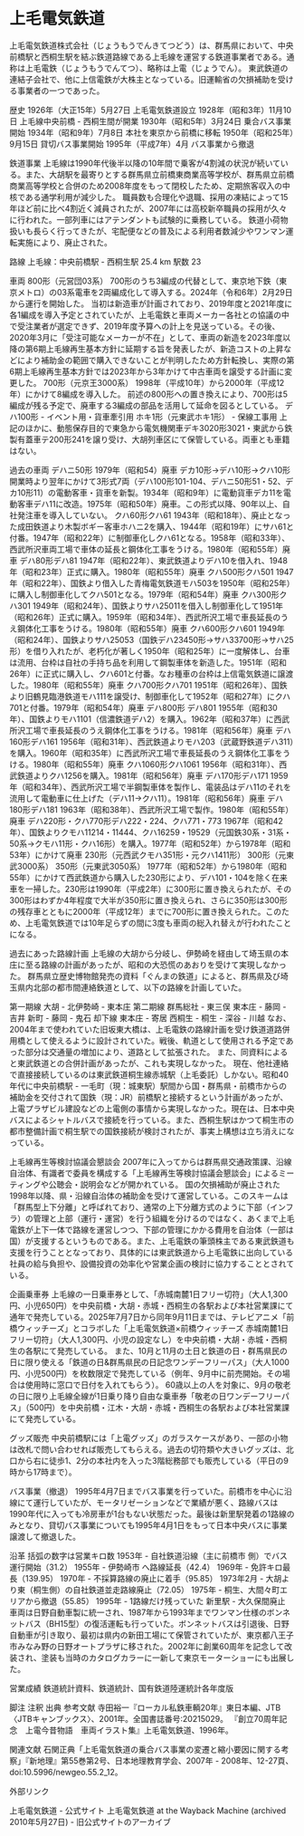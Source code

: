 # 上毛電気鉄道

上毛電気鉄道株式会社（じょうもうでんきてつどう）は、群馬県において、中央前橋駅と西桐生駅を結ぶ鉄道路線である上毛線を運営する鉄道事業者である。通称は上毛電鉄（じょうもうでんてつ）、略称は上電（じょうでん）。
東武鉄道の連結子会社で、他に上信電鉄が大株主となっている。旧運輸省の欠損補助を受ける事業者の一つであった。

歴史
1926年（大正15年）5月27日 上毛電気鉄道設立
1928年（昭和3年）11月10日 上毛線中央前橋 - 西桐生間が開業
1930年（昭和5年）3月24日 乗合バス事業開始
1934年（昭和9年）7月8日 本社を東京から前橋に移転
1950年（昭和25年）9月15日 貸切バス事業開始
1995年（平成7年）4月 バス事業から撤退

鉄道事業
上毛線は1990年代後半以降の10年間で乗客が4割減の状況が続いている。また、大胡駅を最寄りとする群馬県立前橋東商業高等学校が、群馬県立前橋商業高等学校と合併のため2008年度をもって閉校したため、定期旅客収入の中核である通学利用が減少した。
職員数も合理化や退職、採用の凍結によって15年ほど前に比べ4割近く減員されたが、2007年には高校新卒職員の採用が久々に行われた。一部列車にはアテンダントも試験的に乗務している。
鉄道小荷物扱いも長らく行ってきたが、宅配便などの普及による利用者数減少やワンマン運転実施により、廃止された。

路線
上毛線：中央前橋駅 - 西桐生駅 25.4 km 駅数 23

車両
800形（元営団03系）
700形のうち3編成の代替として、東京地下鉄（東京メトロ）の03系電車を2両編成化して導入する。2024年（令和6年）2月29日から運行を開始した。
当初は新造車が計画されており、2019年度と2021年度に各1編成を導入予定とされていたが、上毛電鉄と車両メーカー各社との協議の中で受注業者が選定できず、2019年度予算への計上を見送っている。その後、2020年3月に「受注可能なメーカーが不在」として、車両の新造を2023年度以降の第6期上毛線再生基本方針に延期する旨を発表したが、新造コストの上昇などにより補助金の範囲で購入できないことが判明したため方針転換し、実際の第6期上毛線再生基本方針では2023年から3年かけて中古車両を譲受する計画に変更した。
700形（元京王3000系）
1998年（平成10年）から2000年（平成12年）にかけて8編成を導入した。
前述の800形への置き換えにより、700形は5編成が残る予定で、廃車する3編成の部品を活用して延命を図るとしている。
デハ100形 - イベント用・貨車牽引用
ホキ1形（元東武ホキ1形） - 保線工事用
上記のほかに、動態保存目的で東急から電気機関車デキ3020形3021・東武から鉄製有蓋車テ200形241を譲り受け、大胡列車区にて保管している。両車とも車籍はない。

過去の車両
デハニ50形
1979年（昭和54）廃車
デカ10形→デハ10形→クハ10形
開業時より翌年にかけて3形式7両（デハ100形101-104、デハニ50形51・52、デカ10形11）の電動客車・貨車を新製。1934年（昭和9年）に電動貨車デカ11を電動客車デハ11に改造。1975年（昭和50年）廃車。この形式以降、90年以上、自社発注車を導入していない。
クハ60形クハ61
1943年（昭和18年）、廃止となった成田鉄道より木製ボギー客車ホハニ2を購入、1944年（昭和19年）にサハ61と付番。1947年（昭和22年）に制御車化しクハ61となる。1958年（昭和33年）、西武所沢車両工場で車体の延長と鋼体化工事をうける。1980年（昭和55年）廃車
デハ80形デハ81
1947年（昭和22年）、東武鉄道よりデハ10を借入れ、1948年（昭和23年）正式に購入。1980年（昭和55年）廃車
クハ500形クハ501
1947年（昭和22年）、国鉄より借入した青梅電気鉄道モハ503を1950年（昭和25年）に購入し制御車化してクハ501となる。1979年（昭和54年）廃車
クハ300形クハ301
1949年（昭和24年）、国鉄よりサハ25011を借入し制御車化して1951年（昭和26年）正式に購入。1959年（昭和34年）、西武所沢工場で車長延長のうえ鋼体化工事をうける。1980年（昭和55年）廃車
クハ600形クハ601
1949年（昭和24年）、国鉄よりサハ25053（国鉄デハ23450形→サハ33700形→サハ25形）を借り入れたが、老朽化が著しく1950年（昭和25年）に一度解体し、台車は流用、台枠は自社の手持ち品を利用して鋼製車体を新造した。1951年（昭和26年）に正式に購入し、クハ601と付番。なお種車の台枠は上信電気鉄道に譲渡した。1980年（昭和55年）廃車
クハ700形クハ701
1951年（昭和26年）、国鉄より旧鶴見臨港鉄道モハ111を譲受け、制御車化して1952年（昭和27年）にクハ701と付番。1979年（昭和54年）廃車
デハ800形 デハ801
1955年（昭和30年）、国鉄よりモハ1101（信濃鉄道デハ2）を購入。1962年（昭和37年）に西武所沢工場で車長延長のうえ鋼体化工事をうける。1981年（昭和56年）廃車
デハ160形デハ161
1956年（昭和31年）、西武鉄道よりモハ203（武蔵野鉄道デハ311）を購入。1960年（昭和35年）に西武所沢工場で車長延長のうえ鋼体化工事をうける。1980年（昭和55年）廃車
クハ1060形クハ1061
1956年（昭和31年）、西武鉄道よりクハ1256を購入。1981年（昭和56年）廃車
デハ170形デハ171
1959年（昭和34年）、西武所沢工場で半鋼製車体を製作し、電装品はデハ11のそれを流用して電動車に仕上げた（デハ11→クハ11）。1981年（昭和56年）廃車
デハ180形デハ181
1963年（昭和38年）、西武所沢工場で製作。1980年（昭和55年）廃車
デハ220形・クハ770形デハ222・224、クハ771・773
1967年（昭和42年）、国鉄よりクモハ11214・11444、クハ16259・19529（元国鉄30系・31系・50系→クモハ11形・クハ16形）を購入。1977年（昭和52年）から1978年（昭和53年）にかけて廃車
230形（元西武クモハ351形・元クハ1411形）
300形（元東武3000系）
350形（元東武3050系）
1977年（昭和52年）から1980年（昭和55年）にかけて西武鉄道から購入した230形により、デハ101・104を除く在来車を一掃した。230形は1990年（平成2年）に300形に置き換えられたが、その300形はわずか4年程度で大半が350形に置き換えられ、さらに350形は300形の残存車とともに2000年（平成12年）までに700形に置き換えられた。このため、上毛電気鉄道では10年足らずの間に3度も車両の総入れ替えが行われたことになる。

過去にあった路線計画
上毛線の大胡から分岐し、伊勢崎を経由して埼玉県の本庄に至る路線の計画があったが、昭和の大恐慌のあおりを受けて実現しなかった。
群馬県立歴史博物館発売の資料「ぐんまの鉄道」によると、群馬県及び埼玉県内北部の都市間連絡鉄道として、以下の路線を計画していた。

第一期線
大胡 - 北伊勢崎 - 東本庄
第二期線
群馬総社 - 東三俣
東本庄 - 藤岡 - 吉井
新町 - 藤岡 - 鬼石
却下線
東本庄 - 寄居
西桐生 - 桐生 - 深谷 - 川越
なお、2004年まで使われていた旧坂東大橋は、上毛電鉄の路線計画を受け鉄道道路併用橋として使えるように設計されていた。戦後、軌道として使用される予定であった部分は交通量の増加により、道路として拡張された。
また、同資料によると東武鉄道との合併計画があったが、これも実現しなかった。
現在、他社連絡で直接接続しているのは東武鉄道桐生線赤城駅（上毛委託）しかない。昭和40年代に中央前橋駅 - 一毛町（現：城東駅）駅間から国・群馬県・前橋市からの補助金を交付されて国鉄（現：JR）前橋駅と接続するという計画があったが、上電プラザビル建設などの上電側の事情から実現しなかった。現在は、日本中央バスによるシャトルバスで接続を行っている。また、西桐生駅はかつて桐生市の都市整備計画で桐生駅での国鉄接続が検討されたが、事実上構想は立ち消えになっている。

上毛線再生等検討協議会懇談会
2007年に入ってからは群馬県交通政策課、沿線自治体、有識者で委員を構成する「上毛線再生等検討協議会懇談会」によるミーティングや公聴会・説明会などが開かれている。
国の欠損補助が廃止された1998年以降、県・沿線自治体の補助金を受けて運営している。このスキームは「群馬型上下分離」と呼ばれており、通常の上下分離方式のように下部（インフラ）の管理と上部（運行・運営）を行う組織を分けるのではなく、あくまで上毛電鉄が上下一体で路線を運営しつつ、下部の管理にかかる費用を自治体（一部は国）が支援するというものである。また、上毛電鉄の筆頭株主である東武鉄道も支援を行うこととなっており、具体的には東武鉄道から上毛電鉄に出向している社員の給与負担や、設備投資の効率化や営業企画の検討に協力することとされている。

企画乗車券
上毛線の一日乗車券として、「赤城南麓1日フリー切符」（大人1,300円、小児650円）を中央前橋・大胡・赤城・西桐生の各駅および本社営業課にて通年で発売している。2025年7月7日から同年9月11日までは、テレビアニメ「前橋ウィッチーズ」とコラボした「上毛電気鉄道×前橋ウィッチーズ 赤城南麓1日フリー切符」（大人1,300円、小児の設定なし）を中央前橋・大胡・赤城・西桐生の各駅にて発売している。
また、10月と11月の土日と鉄道の日・群馬県民の日に限り使える「鉄道の日&群馬県民の日記念ワンデーフリーパス」（大人1000円、小児500円）を枚数限定で発売している（例年、9月中に前売開始。その場合は使用時に窓口で日付を入れてもらう）。
60歳以上の人を対象に、9月の敬老の日に限り上毛線全線が1日乗り降り自由な乗車券「敬老の日ワンデーフリーパス」（500円）を中央前橋・江木・大胡・赤城・西桐生の各駅および本社営業課にて発売している。

グッズ販売
中央前橋駅には「上電グッズ」のガラスケースがあり、一部の小物は改札で問い合わせれば販売してもらえる。過去の切符類や大きいグッズは、北口から右に徒歩1、2分の本社内を入った3階総務部でも販売している（平日の9時から17時まで）。

バス事業（撤退）
1995年4月7日までバス事業を行っていた。前橋市を中心に沿線にて運行していたが、モータリゼーションなどで業績が悪く、路線バスは1990年代に入っても冷房車が1台もない状態だった。最後は新里駅発着の1路線のみとなり、貸切バス事業についても1995年4月1日をもって日本中央バスに事業譲渡して撤退した。

沿革
括弧の数字は営業キロ数
1953年 - 自社鉄道沿線（主に前橋市 側）でバス運行開始（31.2）
1955年 - 伊勢崎市 へ路線延長（42.4）
1969年 - 免許キロ最長（139.95）
1970年 - 不採算路線の廃止に着手（95.85）
1973年2月 - 大胡より東（桐生側）の自社鉄道並走路線廃止（72.05）
1975年 - 桐生、大間々町エリアから撤退（55.85）
1995年 - 1路線だけ残っていた 新里駅 - 大久保間廃止 
車両は日野自動車製に統一され、1987年から1993年までワンマン仕様のボンネットバス（BH15型）の復活運転も行っていた。ボンネットバスは引退後、日野自動車が引き取り、最初は県内の新田工場にて保管されていたが、東京都八王子市みなみ野の日野オートプラザに移された。2002年に創業60周年を記念して改装され、塗装も当時のカタログカラーに一新して東京モーターショーにも出展した。

営業成績
鉄道統計資料、鉄道統計、国有鉄道陸運統計各年度版

脚注
注釈
出典
参考文献
寺田裕一『ローカル私鉄車輌20年』東日本編、JTB〈JTBキャンブックス〉、2001年。全国書誌番号:20215029。 
『創立70周年記念　上電今昔物語　車両イラスト集』上毛電気鉄道、1996年。

関連文献
石関正典「上毛電気鉄道の乗合バス事業の変遷と縮小要因に関する考察」『新地理』第55巻第2号、日本地理教育学会、2007年 - 2008年、12-27頁、doi:10.5996/newgeo.55.2_12。

外部リンク
 
上毛電気鉄道 - 公式サイト
上毛電気鉄道 at the Wayback Machine (archived 2010年5月27日) - 旧公式サイトのアーカイブ
